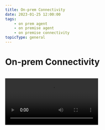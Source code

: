 ```yaml
---
title: On-prem Connectivity
date: 2023-01-25 12:00:00
tags:
    - on prem agent
    - on premise agent
    - on premise connectivity
topicType: general
---
```


# On-prem Connectivity
<br>
<Video src="https://www.youtube.com/embed/iAb2xXk9R8I" />

Enterprises deploy applications and databases within a restricted network to exercise greater control over security and privacy. Firewalls monitor and regulate the flow of data between these private environments and the public internet. Therefore, applications and data hosted on these private IT environments are typically not accessible to cloud services like Workato.

Using Workato's on-premise agent, we can create a secure connection from within your private IT environment to connect to Workato cloud. This allows you to fully integrate your hybrid cloud or multicloud architecture while maintaining control over security.

> On-prem access is enabled only for certain users. Reach out to your Customer Success Manager to learn more.

## Overview
The following is a conceptual model of Workato's on-prem agent and how it interacts with databases and applications behind the firewall.

![On-prem model](~@img/on-prem/on_prem_conceptual_model.png)
*Conceptual model for on-prem agent and connector*

On-prem agents can also be installed into logical groups, called [On-prem groups](/on-prem/groups.md), to achieve **High Availability** and **Load Balancing** capabilities.

![On-prem group model](~@img/on-prem/on_prem_group_conceptual_model.png)
*Conceptual model for on-prem agents in a group*

## How it works
Workato on-prem connectivity has two core components:
- Tunneling
- Database, file system, and application access.

The on-prem agent runs within the user's server, typically behind a firewall, and establishes a TLS WebSocket tunnel to connect out to Workato.

Because the on-prem agent is within the same network as systems behind the firewall, it can safely access them and act as the agent to communicate securely out to Workato.

## Supported operating systems
The on-prem agent runs on the following systems:

- Linux (64-bit)
- Windows 7, 10, 11 (64-bit)
- Mac OS X
- Windows Server 2008 and newer (before OPA [v2.8.0](/on-prem/agents/versions.md#v2-8))
- Windows Server 2012 R2 and newer (OPA [v2.8.0](/on-prem/agents/versions.md#v2-8) onwards)

Minimum hardware requirements are:

- 8 GB of RAM
- 250 MB of disk space
- 800 Mhz 64-bit CPU (Intel/AMD).

Learn how to setup an OPA for each operating system in our [on-prem setup guide](/on-prem/agents/setup.md).

## Can the OPA be used in multicloud and public clouds?
Yes, Workato's OPA can be use in any IT environment. You can run the OPA on a public cloud like [Amazon Web Service](https://aws.amazon.com/), [Azure cloud](https://azure.microsoft.com/en-us/), or [Google Cloud Platform](https://cloud.google.com/). You can also run the OPA on a private machine.

The OPA runs on any virtual or physical machine as long as there is a compatible operating system. Learn more about [supported operating systems](#supported-operating-systems).

## On-prem permissions
You can configure access to on-premise features using Workato [role-based access control](/privileges.md#on-premise).

## In this section
* [On-prem group](/on-prem/groups.md)
  * [Create a group](/on-prem/groups/create-group.md)
  * [Add agent to a group](/on-prem/groups/add-agent.md)
  * [Status of a group](/on-prem/groups/group-status.md)
  * [Common configuration](/on-prem/groups/common-config.md)
* [On-prem agent](/on-prem/agents.md)
  * [Setup agent](/on-prem/agents/setup.md)
  * [Run agent](/on-prem/agents/run.md)
  * [Upgrade agent](/on-prem/agents/upgrade.md)
  * [Profiles](/on-prem/agents/connection/profile.md)
  * [On-prem connections](/on-prem/agents/connection.md)
  * [Password encryption](/on-prem/agents/password-encryption.md)
  * [Proxy server](/on-prem/agents/proxy.md)
  * [Logging](/on-prem/agents/logging.md)
  * [Extensions](/on-prem/agents/extension.md)
